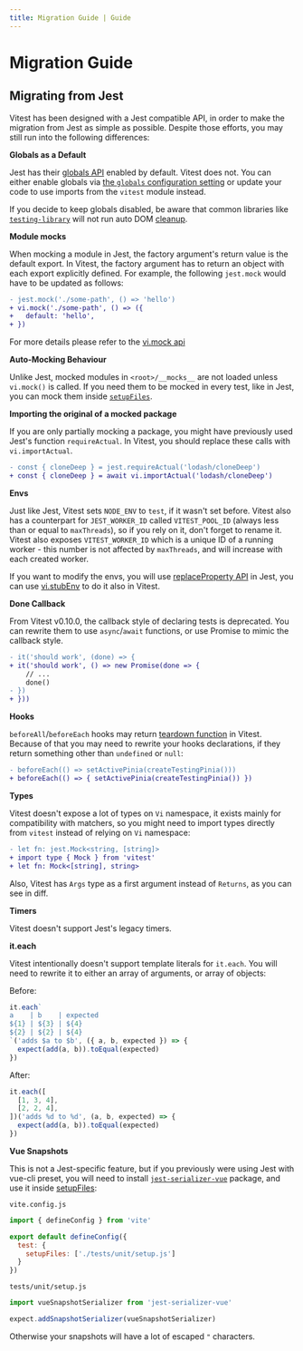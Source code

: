 ```yaml
---
title: Migration Guide | Guide
---
```


# Migration Guide

## Migrating from Jest

Vitest has been designed with a Jest compatible API, in order to make the migration from Jest as simple as possible. Despite those efforts, you may still run into the following differences:

**Globals as a Default**

Jest has their [globals API](https://jestjs.io/docs/api) enabled by default. Vitest does not. You can either enable globals via [the `globals` configuration setting](/config/#globals) or update your code to use imports from the `vitest` module instead.

If you decide to keep globals disabled, be aware that common libraries like [`testing-library`](https://testing-library.com/) will not run auto DOM [cleanup](https://testing-library.com/docs/svelte-testing-library/api/#cleanup).

**Module mocks**

When mocking a module in Jest, the factory argument's return value is the default export. In Vitest, the factory argument has to return an object with each export explicitly defined. For example, the following `jest.mock` would have to be updated as follows:

```diff
- jest.mock('./some-path', () => 'hello')
+ vi.mock('./some-path', () => ({
+   default: 'hello',
+ })
```

For more details please refer to the [vi.mock api](/api/#vi-mock)

**Auto-Mocking Behaviour**

Unlike Jest, mocked modules in `<root>/__mocks__` are not loaded unless `vi.mock()` is called. If you need them to be mocked in every test, like in Jest, you can mock them inside [`setupFiles`](/config/#setupfiles).

**Importing the original of a mocked package**

If you are only partially mocking a package, you might have previously used Jest's function `requireActual`. In Vitest, you should replace these calls with `vi.importActual`.

```diff
- const { cloneDeep } = jest.requireActual('lodash/cloneDeep')
+ const { cloneDeep } = await vi.importActual('lodash/cloneDeep')
```

**Envs**

Just like Jest, Vitest sets `NODE_ENV` to `test`, if it wasn't set before. Vitest also has a counterpart for `JEST_WORKER_ID` called `VITEST_POOL_ID` (always less than or equal to `maxThreads`), so if you rely on it, don't forget to rename it. Vitest also exposes `VITEST_WORKER_ID` which is a unique ID of a running worker - this number is not affected by `maxThreads`, and will increase with each created worker.

If you want to modify the envs, you will use [replaceProperty API](https://jestjs.io/docs/jest-object#jestreplacepropertyobject-propertykey-value) in Jest, you can use [vi.stubEnv](https://vitest.dev/api/vi.html#vi-stubenv) to do it also in Vitest. 

**Done Callback**

From Vitest v0.10.0, the callback style of declaring tests is deprecated. You can rewrite them to use `async`/`await` functions, or use Promise to mimic the callback style.

```diff
- it('should work', (done) => {
+ it('should work', () => new Promise(done => {
    // ...
    done()
- })
+ }))
```

**Hooks**

`beforeAll`/`beforeEach` hooks may return [teardown function](/api/#setup-and-teardown) in Vitest. Because of that you may need to rewrite your hooks declarations, if they return something other than `undefined` or `null`:

```diff
- beforeEach(() => setActivePinia(createTestingPinia()))
+ beforeEach(() => { setActivePinia(createTestingPinia()) })
```

**Types**

Vitest doesn't expose a lot of types on `Vi` namespace, it exists mainly for compatibility with matchers, so you might need to import types directly from `vitest` instead of relying on `Vi` namespace:

```diff
- let fn: jest.Mock<string, [string]>
+ import type { Mock } from 'vitest'
+ let fn: Mock<[string], string>
```

Also, Vitest has `Args` type as a first argument instead of `Returns`, as you can see in diff.

**Timers**

Vitest doesn't support Jest's legacy timers.

**it.each**

Vitest intentionally doesn't support template literals for `it.each`. You will need to rewrite it to either an array of arguments, or array of objects:

Before:
```ts
it.each`
a    | b    | expected
${1} | ${3} | ${4}
${2} | ${2} | ${4}
`('adds $a to $b', ({ a, b, expected }) => {
  expect(add(a, b)).toEqual(expected)
})
```

After:
```ts
it.each([
  [1, 3, 4],
  [2, 2, 4],
])('adds %d to %d', (a, b, expected) => {
  expect(add(a, b)).toEqual(expected)
})
```

**Vue Snapshots**

This is not a Jest-specific feature, but if you previously were using Jest with vue-cli preset, you will need to install [`jest-serializer-vue`](https://github.com/eddyerburgh/jest-serializer-vue) package, and use it inside [setupFiles](/config/#setupfiles):

`vite.config.js`

```js
import { defineConfig } from 'vite'

export default defineConfig({
  test: {
    setupFiles: ['./tests/unit/setup.js']
  }
})
```

`tests/unit/setup.js`

```js
import vueSnapshotSerializer from 'jest-serializer-vue'

expect.addSnapshotSerializer(vueSnapshotSerializer)
```

Otherwise your snapshots will have a lot of escaped `"` characters.
